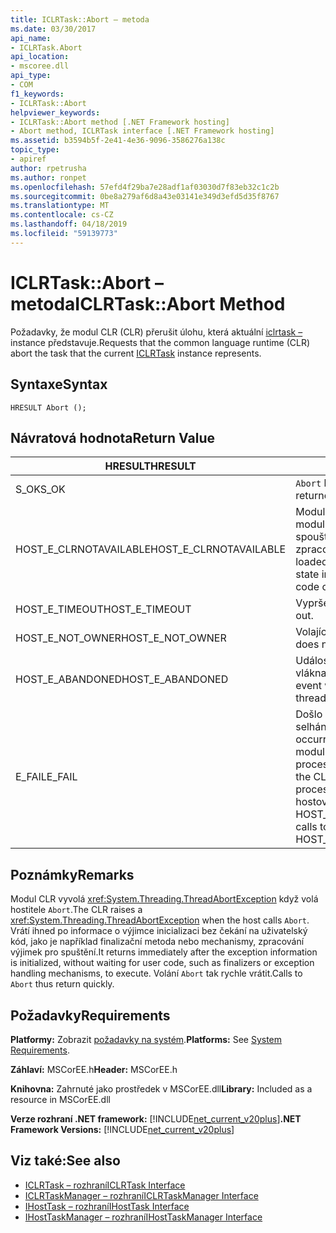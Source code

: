 ```yaml
---
title: ICLRTask::Abort – metoda
ms.date: 03/30/2017
api_name:
- ICLRTask.Abort
api_location:
- mscoree.dll
api_type:
- COM
f1_keywords:
- ICLRTask::Abort
helpviewer_keywords:
- ICLRTask::Abort method [.NET Framework hosting]
- Abort method, ICLRTask interface [.NET Framework hosting]
ms.assetid: b3594b5f-2e41-4e36-9096-3586276a138c
topic_type:
- apiref
author: rpetrusha
ms.author: ronpet
ms.openlocfilehash: 57efd4f29ba7e28adf1af03030d7f83eb32c1c2b
ms.sourcegitcommit: 0be8a279af6d8a43e03141e349d3efd5d35f8767
ms.translationtype: MT
ms.contentlocale: cs-CZ
ms.lasthandoff: 04/18/2019
ms.locfileid: "59139773"
---
```

# <a name="iclrtaskabort-method"></a><span data-ttu-id="ebb23-102">ICLRTask::Abort – metoda</span><span class="sxs-lookup"><span data-stu-id="ebb23-102">ICLRTask::Abort Method</span></span>
<span data-ttu-id="ebb23-103">Požadavky, že modul CLR (CLR) přerušit úlohu, která aktuální [iclrtask –](../../../../docs/framework/unmanaged-api/hosting/iclrtask-interface.md) instance představuje.</span><span class="sxs-lookup"><span data-stu-id="ebb23-103">Requests that the common language runtime (CLR) abort the task that the current [ICLRTask](../../../../docs/framework/unmanaged-api/hosting/iclrtask-interface.md) instance represents.</span></span>  
  
## <a name="syntax"></a><span data-ttu-id="ebb23-104">Syntaxe</span><span class="sxs-lookup"><span data-stu-id="ebb23-104">Syntax</span></span>  
  
```  
HRESULT Abort ();  
```  
  
## <a name="return-value"></a><span data-ttu-id="ebb23-105">Návratová hodnota</span><span class="sxs-lookup"><span data-stu-id="ebb23-105">Return Value</span></span>  
  
|<span data-ttu-id="ebb23-106">HRESULT</span><span class="sxs-lookup"><span data-stu-id="ebb23-106">HRESULT</span></span>|<span data-ttu-id="ebb23-107">Popis</span><span class="sxs-lookup"><span data-stu-id="ebb23-107">Description</span></span>|  
|-------------|-----------------|  
|<span data-ttu-id="ebb23-108">S_OK</span><span class="sxs-lookup"><span data-stu-id="ebb23-108">S_OK</span></span>|<span data-ttu-id="ebb23-109">`Abort` bylo úspěšně vráceno.</span><span class="sxs-lookup"><span data-stu-id="ebb23-109">`Abort` returned successfully.</span></span>|  
|<span data-ttu-id="ebb23-110">HOST_E_CLRNOTAVAILABLE</span><span class="sxs-lookup"><span data-stu-id="ebb23-110">HOST_E_CLRNOTAVAILABLE</span></span>|<span data-ttu-id="ebb23-111">Modul CLR se nenačetl do procesu nebo modul CLR je ve stavu, ve kterém nelze spouštět spravovaný kód nebo úspěšně zpracovat volání.</span><span class="sxs-lookup"><span data-stu-id="ebb23-111">The CLR has not been loaded into a process, or the CLR is in a state in which it cannot run managed code or process the call successfully.</span></span>|  
|<span data-ttu-id="ebb23-112">HOST_E_TIMEOUT</span><span class="sxs-lookup"><span data-stu-id="ebb23-112">HOST_E_TIMEOUT</span></span>|<span data-ttu-id="ebb23-113">Vypršel časový limit volání.</span><span class="sxs-lookup"><span data-stu-id="ebb23-113">The call timed out.</span></span>|  
|<span data-ttu-id="ebb23-114">HOST_E_NOT_OWNER</span><span class="sxs-lookup"><span data-stu-id="ebb23-114">HOST_E_NOT_OWNER</span></span>|<span data-ttu-id="ebb23-115">Volající není vlastníkem zámku.</span><span class="sxs-lookup"><span data-stu-id="ebb23-115">The caller does not own the lock.</span></span>|  
|<span data-ttu-id="ebb23-116">HOST_E_ABANDONED</span><span class="sxs-lookup"><span data-stu-id="ebb23-116">HOST_E_ABANDONED</span></span>|<span data-ttu-id="ebb23-117">Událost byla zrušena při zablokování vlákna nebo vlákénka čekal na něj.</span><span class="sxs-lookup"><span data-stu-id="ebb23-117">An event was canceled while a blocked thread or fiber was waiting on it.</span></span>|  
|<span data-ttu-id="ebb23-118">E_FAIL</span><span class="sxs-lookup"><span data-stu-id="ebb23-118">E_FAIL</span></span>|<span data-ttu-id="ebb23-119">Došlo k neznámé katastrofických selhání.</span><span class="sxs-lookup"><span data-stu-id="ebb23-119">An unknown catastrophic failure occurred.</span></span> <span data-ttu-id="ebb23-120">Po návratu metody E_FAIL, modul CLR už nejsou použitelné v rámci procesu.</span><span class="sxs-lookup"><span data-stu-id="ebb23-120">When a method returns E_FAIL, the CLR is no longer usable within the process.</span></span> <span data-ttu-id="ebb23-121">Následující volání metody hostování vrací HOST_E_CLRNOTAVAILABLE.</span><span class="sxs-lookup"><span data-stu-id="ebb23-121">Subsequent calls to hosting methods return HOST_E_CLRNOTAVAILABLE.</span></span>|  
  
## <a name="remarks"></a><span data-ttu-id="ebb23-122">Poznámky</span><span class="sxs-lookup"><span data-stu-id="ebb23-122">Remarks</span></span>  
 <span data-ttu-id="ebb23-123">Modul CLR vyvolá <xref:System.Threading.ThreadAbortException> když volá hostitele `Abort`.</span><span class="sxs-lookup"><span data-stu-id="ebb23-123">The CLR raises a <xref:System.Threading.ThreadAbortException> when the host calls `Abort`.</span></span> <span data-ttu-id="ebb23-124">Vrátí ihned po informace o výjimce inicializaci bez čekání na uživatelský kód, jako je například finalizační metoda nebo mechanismy, zpracování výjimek pro spuštění.</span><span class="sxs-lookup"><span data-stu-id="ebb23-124">It returns immediately after the exception information is initialized, without waiting for user code, such as finalizers or exception handling mechanisms, to execute.</span></span> <span data-ttu-id="ebb23-125">Volání `Abort` tak rychle vrátit.</span><span class="sxs-lookup"><span data-stu-id="ebb23-125">Calls to `Abort` thus return quickly.</span></span>  
  
## <a name="requirements"></a><span data-ttu-id="ebb23-126">Požadavky</span><span class="sxs-lookup"><span data-stu-id="ebb23-126">Requirements</span></span>  
 <span data-ttu-id="ebb23-127">**Platformy:** Zobrazit [požadavky na systém](../../../../docs/framework/get-started/system-requirements.md).</span><span class="sxs-lookup"><span data-stu-id="ebb23-127">**Platforms:** See [System Requirements](../../../../docs/framework/get-started/system-requirements.md).</span></span>  
  
 <span data-ttu-id="ebb23-128">**Záhlaví:** MSCorEE.h</span><span class="sxs-lookup"><span data-stu-id="ebb23-128">**Header:** MSCorEE.h</span></span>  
  
 <span data-ttu-id="ebb23-129">**Knihovna:** Zahrnuté jako prostředek v MSCorEE.dll</span><span class="sxs-lookup"><span data-stu-id="ebb23-129">**Library:** Included as a resource in MSCorEE.dll</span></span>  
  
 <span data-ttu-id="ebb23-130">**Verze rozhraní .NET framework:** [!INCLUDE[net_current_v20plus](../../../../includes/net-current-v20plus-md.md)]</span><span class="sxs-lookup"><span data-stu-id="ebb23-130">**.NET Framework Versions:** [!INCLUDE[net_current_v20plus](../../../../includes/net-current-v20plus-md.md)]</span></span>  
  
## <a name="see-also"></a><span data-ttu-id="ebb23-131">Viz také:</span><span class="sxs-lookup"><span data-stu-id="ebb23-131">See also</span></span>

- [<span data-ttu-id="ebb23-132">ICLRTask – rozhraní</span><span class="sxs-lookup"><span data-stu-id="ebb23-132">ICLRTask Interface</span></span>](../../../../docs/framework/unmanaged-api/hosting/iclrtask-interface.md)
- [<span data-ttu-id="ebb23-133">ICLRTaskManager – rozhraní</span><span class="sxs-lookup"><span data-stu-id="ebb23-133">ICLRTaskManager Interface</span></span>](../../../../docs/framework/unmanaged-api/hosting/iclrtaskmanager-interface.md)
- [<span data-ttu-id="ebb23-134">IHostTask – rozhraní</span><span class="sxs-lookup"><span data-stu-id="ebb23-134">IHostTask Interface</span></span>](../../../../docs/framework/unmanaged-api/hosting/ihosttask-interface.md)
- [<span data-ttu-id="ebb23-135">IHostTaskManager – rozhraní</span><span class="sxs-lookup"><span data-stu-id="ebb23-135">IHostTaskManager Interface</span></span>](../../../../docs/framework/unmanaged-api/hosting/ihosttaskmanager-interface.md)
